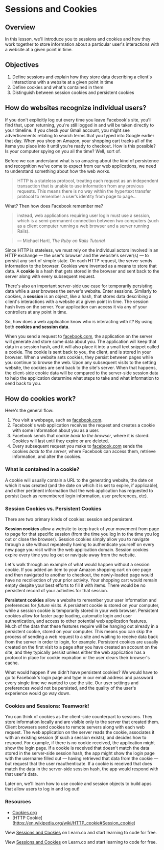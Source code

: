 # Sessions and Cookies

## Overview

In this lesson, we'll introduce you to sessions and cookies and how they work together to store information about a particular user's interactions with a website at a given point in time.

## Objectives

1. Define sessions and explain how they store data describing a client's interactions with a website at a given point in time
2. Define cookies and what's contained in them
3. Distinguish between session cookies and persistent cookies

## How do websites recognize individual users?

If you don't explicitly log out every time you leave Facebook's site, you'll find that, upon returning, you're still logged in and will be taken directly to your timeline. If you check your Gmail account, you might see advertisements relating to search terms that you typed into Google earlier that day. When you shop on Amazon, your shopping cart tracks all of the items you place into it until you're ready to checkout. How is this possible? Is your computer spying on you all the time? Well, sort of.

Before we can understand what is so amazing about the kind of persistence and recognition we've come to expect from our web applications, we need to understand something about how the web works. 

> HTTP is a stateless protocol, treating each request as an independent transaction that is unable to use information from any previous requests. This means there is no way within the hypertext transfer protocol to remember a user’s identity from page to page...

What? Then how does Facebook remember me?

> instead, web applications requiring user login must use a session, which is a semi-permanent connection between two computers (such as a client computer running a web browser and a server running Rails).

>–– Michael Hartl, *The Ruby on Rails Tutorial*

Since HTTP is stateless, we must rely on the individual actors involved in an HTTP exchange –– the user's browser and the website's server(s) –– to persist any sort of simple state. On each HTTP request, the server sends information to the browser. Cookies were invented as a means to store that data. A **cookie** is a hash that gets stored in the browser and sent back to the server along with every subsequent request.

There's also an important server-side use case for temporarily persisting data while a user browses the server's website. Enter sessions. Similarly to cookies, a **session** is an object, like a hash, that stores data describing a client's interactions with a website at a given point in time. The session hash lives on the server. Your application can access it via any of your controllers at any point in time.

So, how does a web application know who is interacting with it? By using both **cookies and session data**.

When you send a request to [facebook.com](https://www.facebook.com/), the application on the server will generate and store some data about you. The application will keep that data in a session hash, and it will also place it into a small text snippet called a cookie. The cookie is sent back to you, the client, and is stored in your browser. When a website sets cookies, they persist between pages while you continue to browse the web. Upon any subsequent visits to the setting website, the cookies are sent back to the site's server. When that happens, the client-side cookie data will be compared to the server-side session data to help the application determine what steps to take and what information to send back to you.

## How do cookies work?

Here's the general flow:

1. You visit a webpage, such as [facebook.com](https://www.facebook.com/).
2. Facebook's web application receives the request and creates a cookie with some information about you as a user.
3. Facebook sends that cookie *back to the browser*, where it is stored. Cookies will last until they expire or are  deleted.
4. Every subsequent request you make to [facebook.com](https://www.facebook.com/) sends the cookies *back to the server*, where Facebook can access them, retrieve information, and alter the cookies.

### What is contained in a cookie?

A cookie will usually contain a URL to the generating website, the date on which it was created (and the date on which it is set to expire, if applicable), and other pertinent information that the web application has requested to persist (such as remembered login information, user preferences, etc).

### Session Cookies vs. Persistent Cookies

There are two primary kinds of cookies: session and persistent.

**Session cookies** allow a website to keep track of your movement from page to page for that specific session (from the time you log in to the time you log out or close the browser). Session cookies simply allow you to navigate through a site without repeatedly having to authenticate yourself on every new page you visit within the web application domain. Session cookies expire every time you log out or navigate away from the website.

Let's walk through an example of what would happen without a session cookie. If you added an item to your Amazon shopping cart on one page and then navigated to another to checkout, the newly-loaded page would have no recollection of your prior activity. Your shopping cart would remain empty despite your best efforts to fill it with items. There would be no persistent record of your activities for that session.

**Persistent cookies** allow a website to remember your user information and preferences for *future* visits. A persistent cookie is stored on your computer, while a session cookie is temporarily stored in your web browser. Persistent cookies allow for faster page loading, automatic login and user authentication, and access to other potential web application features. Much of the data that these features require will be hanging out already in a persistent cookie, stored on your computer. This means you can skip the process of sending a web request to a site and waiting to receive data back from the server in order to login, for example. Persistent cookies are usually created on the first visit to a page after you have created an account on the site, and they typically persist unless either the web application has a protocol in place for cookie expiration or the user clears their browser's cache.

What would happen if we didn't have persistent cookies? We would have to go to Facebook's login page and type in our email address and password every single time we wanted to use the site. Our user settings and preferences would not be persisted, and the quality of the user's experience would go way down.

### Cookies and Sessions: Teamwork!

You can think of cookies as the client-side counterpart to sessions. They store information locally and are visible only to the server that created them. Client browsers send cookies to remote servers along with each web request. The web application on the server reads the cookie, associates it with an existing session (if such a session exists), and decides how to respond. For example, if there is no cookie received, the application might show the login page. If a cookie is received that doesn't match the data stored in the server-side session hash, the app might show the login page with the username filled out –– having retrieved that data from the cookie –– but request that the user reauthenticate. If a cookie is received that does match the data in the server-side session hash, the app would respond with that user's data.

Later on, we'll learn how to use cookie and session objects to build apps that allow users to log in and log out!

### Resources
- [Cookies.org](http://www.allaboutcookies.org/)
- [HTTP Cookie] (https://en.wikipedia.org/wiki/HTTP_cookie#Session_cookie)

<p data-visibility='hidden'>View <a href='https://learn.co/lessons/sinatra-cookies-readme'>Sessions and Cookies</a> on Learn.co and start learning to code for free.</p>

<p class='util--hide'>View <a href='https://learn.co/lessons/sinatra-cookies-readme'>Sessions and Cookies</a> on Learn.co and start learning to code for free.</p>
